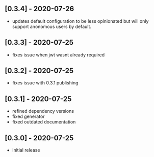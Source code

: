 ## [0.3.4] - 2020-07-26

- updates default configuration to be less opinionated but
  will only support anonomous users by default.

## [0.3.3] - 2020-07-25

- fixes issue when jwt wasnt already required

## [0.3.2] - 2020-07-25

- fixes issue with 0.3.1 publishing

## [0.3.1] - 2020-07-25

- refined dependency versions
- fixed generator
- fixed outdated documentation

## [0.3.0] - 2020-07-25

- initial release

